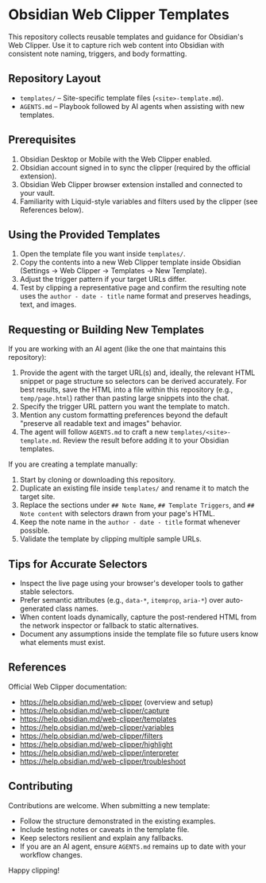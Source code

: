 # Obsidian Web Clipper Templates

This repository collects reusable templates and guidance for Obsidian's Web Clipper. Use it
to capture rich web content into Obsidian with consistent note naming, triggers, and body
formatting.

## Repository Layout
- `templates/` – Site-specific template files (`<site>-template.md`).
- `AGENTS.md` – Playbook followed by AI agents when assisting with new templates.

## Prerequisites
1. Obsidian Desktop or Mobile with the Web Clipper enabled.
2. Obsidian account signed in to sync the clipper (required by the official extension).
3. Obsidian Web Clipper browser extension installed and connected to your vault.
4. Familiarity with Liquid-style variables and filters used by the clipper (see References
   below).

## Using the Provided Templates
1. Open the template file you want inside `templates/`.
2. Copy the contents into a new Web Clipper template inside Obsidian (Settings → Web
   Clipper → Templates → New Template).
3. Adjust the trigger pattern if your target URLs differ.
4. Test by clipping a representative page and confirm the resulting note uses the
   `author - date - title` name format and preserves headings, text, and images.

## Requesting or Building New Templates
If you are working with an AI agent (like the one that maintains this repository):
1. Provide the agent with the target URL(s) and, ideally, the relevant HTML snippet or page
   structure so selectors can be derived accurately. For best results, save the HTML into a
   file within this repository (e.g., `temp/page.html`) rather than pasting large snippets
   into the chat.
2. Specify the trigger URL pattern you want the template to match.
3. Mention any custom formatting preferences beyond the default "preserve all readable text
   and images" behavior.
4. The agent will follow `AGENTS.md` to craft a new `templates/<site>-template.md`. Review
   the result before adding it to your Obsidian templates.

If you are creating a template manually:
1. Start by cloning or downloading this repository.
2. Duplicate an existing file inside `templates/` and rename it to match the target site.
3. Replace the sections under `## Note Name`, `## Template Triggers`, and `## Note content`
   with selectors drawn from your page's HTML.
4. Keep the note name in the `author - date - title` format whenever possible.
5. Validate the template by clipping multiple sample URLs.

## Tips for Accurate Selectors
- Inspect the live page using your browser's developer tools to gather stable selectors.
- Prefer semantic attributes (e.g., `data-*`, `itemprop`, `aria-*`) over auto-generated class
  names.
- When content loads dynamically, capture the post-rendered HTML from the network inspector
  or fallback to static alternatives.
- Document any assumptions inside the template file so future users know what elements must
  exist.

## References
Official Web Clipper documentation:
- https://help.obsidian.md/web-clipper (overview and setup)
- https://help.obsidian.md/web-clipper/capture
- https://help.obsidian.md/web-clipper/templates
- https://help.obsidian.md/web-clipper/variables
- https://help.obsidian.md/web-clipper/filters
- https://help.obsidian.md/web-clipper/highlight
- https://help.obsidian.md/web-clipper/interpreter
- https://help.obsidian.md/web-clipper/troubleshoot

## Contributing
Contributions are welcome. When submitting a new template:
- Follow the structure demonstrated in the existing examples.
- Include testing notes or caveats in the template file.
- Keep selectors resilient and explain any fallbacks.
- If you are an AI agent, ensure `AGENTS.md` remains up to date with your workflow changes.

Happy clipping!
